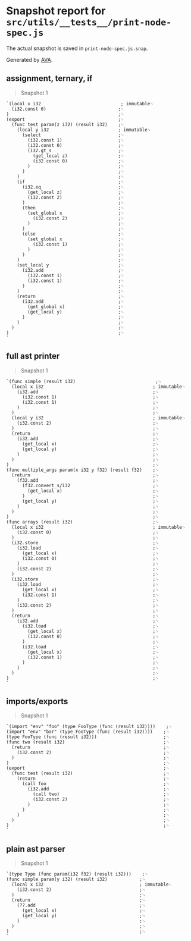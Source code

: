 # Snapshot report for `src/utils/__tests__/print-node-spec.js`

The actual snapshot is saved in `print-node-spec.js.snap`.

Generated by [AVA](https://ava.li).

## assignment, ternary, if

> Snapshot 1

    `(local x i32                              ; immutable␊
      (i32.const 0)                           ;␊
    )                                         ;␊
    (export                                   ;␊
      (func test param(z i32) (result i32)    ;␊
        (local y i32                          ; immutable␊
          (select                             ;␊
            (i32.const 1)                     ;␊
            (i32.const 0)                     ;␊
            (i32.gt_s                         ;␊
              (get_local z)                   ;␊
              (i32.const 0)                   ;␊
            )                                 ;␊
          )                                   ;␊
        )                                     ;␊
        (if                                   ;␊
          (i32.eq                             ;␊
            (get_local z)                     ;␊
            (i32.const 2)                     ;␊
          )                                   ;␊
          (then                               ;␊
            (set_global x                     ;␊
              (i32.const 2)                   ;␊
            )                                 ;␊
          )                                   ;␊
          (else                               ;␊
            (set_global x                     ;␊
              (i32.const 1)                   ;␊
            )                                 ;␊
          )                                   ;␊
        )                                     ;␊
        (set_local y                          ;␊
          (i32.add                            ;␊
            (i32.const 1)                     ;␊
            (i32.const 1)                     ;␊
          )                                   ;␊
        )                                     ;␊
        (return                               ;␊
          (i32.add                            ;␊
            (get_global x)                    ;␊
            (get_local y)                     ;␊
          )                                   ;␊
        )                                     ;␊
      )                                       ;␊
    )                                         ;␊
    `

## full ast printer

> Snapshot 1

    `(func simple (result i32)                              ;␊
      (local x i32                                         ; immutable␊
        (i32.add                                           ;␊
          (i32.const 1)                                    ;␊
          (i32.const 1)                                    ;␊
        )                                                  ;␊
      )                                                    ;␊
      (local y i32                                         ; immutable␊
        (i32.const 2)                                      ;␊
      )                                                    ;␊
      (return                                              ;␊
        (i32.add                                           ;␊
          (get_local x)                                    ;␊
          (get_local y)                                    ;␊
        )                                                  ;␊
      )                                                    ;␊
    )                                                      ;␊
    (func multiple_args param(x i32 y f32) (result f32)    ;␊
      (return                                              ;␊
        (f32.add                                           ;␊
          (f32.convert_s/i32                               ;␊
            (get_local x)                                  ;␊
          )                                                ;␊
          (get_local y)                                    ;␊
        )                                                  ;␊
      )                                                    ;␊
    )                                                      ;␊
    (func arrays (result i32)                              ;␊
      (local x i32                                         ; immutable␊
        (i32.const 0)                                      ;␊
      )                                                    ;␊
      (i32.store                                           ;␊
        (i32.load                                          ;␊
          (get_local x)                                    ;␊
          (i32.const 0)                                    ;␊
        )                                                  ;␊
        (i32.const 2)                                      ;␊
      )                                                    ;␊
      (i32.store                                           ;␊
        (i32.load                                          ;␊
          (get_local x)                                    ;␊
          (i32.const 1)                                    ;␊
        )                                                  ;␊
        (i32.const 2)                                      ;␊
      )                                                    ;␊
      (return                                              ;␊
        (i32.add                                           ;␊
          (i32.load                                        ;␊
            (get_local x)                                  ;␊
            (i32.const 0)                                  ;␊
          )                                                ;␊
          (i32.load                                        ;␊
            (get_local x)                                  ;␊
            (i32.const 1)                                  ;␊
          )                                                ;␊
        )                                                  ;␊
      )                                                    ;␊
    )                                                      ;␊
    `

## imports/exports

> Snapshot 1

    `(import "env" "foo" (type FooType (func (result i32))))    ;␊
    (import "env" "bar" (type FooType (func (result i32))))    ;␊
    (type FooType (func (result i32)))                         ;␊
    (func two (result i32)                                     ;␊
      (return                                                  ;␊
        (i32.const 2)                                          ;␊
      )                                                        ;␊
    )                                                          ;␊
    (export                                                    ;␊
      (func test (result i32)                                  ;␊
        (return                                                ;␊
          (call foo                                            ;␊
            (i32.add                                           ;␊
              (call two)                                       ;␊
              (i32.const 2)                                    ;␊
            )                                                  ;␊
          )                                                    ;␊
        )                                                      ;␊
      )                                                        ;␊
    )                                                          ;␊
    `

## plain ast parser

> Snapshot 1

    `(type Type (func param(i32 f32) (result i32)))    ;␊
    (func simple param(y i32) (result i32)            ;␊
      (local x i32                                    ; immutable␊
        (i32.const 2)                                 ;␊
      )                                               ;␊
      (return                                         ;␊
        (??.add                                       ;␊
          (get_local x)                               ;␊
          (get_local y)                               ;␊
        )                                             ;␊
      )                                               ;␊
    )                                                 ;␊
    `
